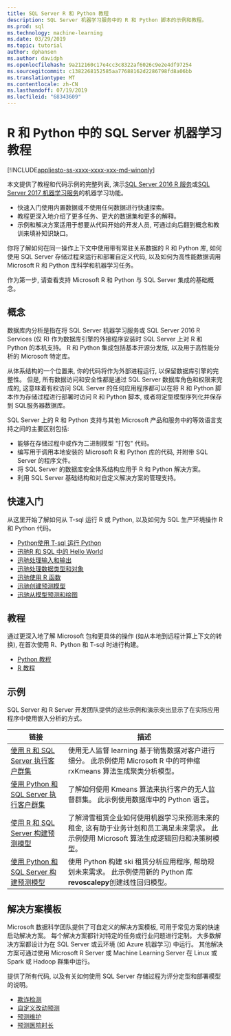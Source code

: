 ```yaml
---
title: SQL Server R 和 Python 教程
description: SQL Server 机器学习服务中的 R 和 Python 脚本的示例和教程。
ms.prod: sql
ms.technology: machine-learning
ms.date: 03/29/2019
ms.topic: tutorial
author: dphansen
ms.author: davidph
ms.openlocfilehash: 9a212160c17e4cc3c8322af6026c9e2e4df97254
ms.sourcegitcommit: c1382268152585aa77688162d2286798fd8a06bb
ms.translationtype: MT
ms.contentlocale: zh-CN
ms.lasthandoff: 07/19/2019
ms.locfileid: "68343609"
---
```

# <a name="sql-server-machine-learning-tutorials-in-r-and-python"></a>R 和 Python 中的 SQL Server 机器学习教程
[!INCLUDE[appliesto-ss-xxxx-xxxx-xxx-md-winonly](../../includes/appliesto-ss-xxxx-xxxx-xxx-md-winonly.md)]

本文提供了教程和代码示例的完整列表, 演示[SQL Server 2016 R 服务](../install/sql-r-services-windows-install.md)或[SQL Server 2017 机器学习服务](../install/sql-machine-learning-services-windows-install.md)的机器学习功能。 

+ 快速入门使用内置数据或不使用任何数据进行快速探索。
+ 教程更深入地介绍了更多任务、更大的数据集和更多的解释。
+ 示例和解决方案适用于想要从代码开始的开发人员, 可通过向后翻到概念和教训来填补知识缺口。

你将了解如何在同一操作上下文中使用带有常驻关系数据的 R 和 Python 库, 如何使用 SQL Server 存储过程来运行和部署自定义代码, 以及如何为高性能数据调用 Microsoft R 和 Python 库科学和机器学习任务。

作为第一步, 请查看支持 Microsoft R 和 Python 与 SQL Server 集成的基础概念。

## <a name="concepts"></a>概念

数据库内分析是指在将 SQL Server 机器学习服务或 SQL Server 2016 R Services (仅 R) 作为数据库引擎的外接程序安装时 SQL Server 上对 R 和 Python 的本机支持。 R 和 Python 集成包括基本开源分发版, 以及用于高性能分析的 Microsoft 特定库。

从体系结构的一个位置来, 你的代码将作为外部进程运行, 以保留数据库引擎的完整性。 但是, 所有数据访问和安全性都是通过 SQL Server 数据库角色和权限来完成的, 这意味着有权访问 SQL Server 的任何应用程序都可以在将 R 和 Python 脚本作为存储过程进行部署时访问 R 和 Python 脚本, 或者将定型模型序列化并保存到 SQL服务器数据库。

SQL Server 上的 R 和 Python 支持与其他 Microsoft 产品和服务中的等效语言支持之间的主要区别包括:

+ 能够在存储过程中或作为二进制模型 "打包" 代码。
+ 编写用于调用本地安装的 Microsoft R 和 Python 库的代码, 并附带 SQL Server 的程序文件。
+ 将 SQL Server 的数据库安全体系结构应用于 R 和 Python 解决方案。
+ 利用 SQL Server 基础结构和对自定义解决方案的管理支持。

## <a name="quickstarts"></a>快速入门

从这里开始了解如何从 T-sql 运行 R 或 Python, 以及如何为 SQL 生产环境操作 R 和 Python 代码。

+ [Python使用 T-sql 运行 Python](run-python-using-t-sql.md)
+ [迅驰R 和 SQL 中的 Hello World](rtsql-using-r-code-in-transact-sql-quickstart.md)
+ [迅驰处理输入和输出](rtsql-working-with-inputs-and-outputs.md)
+ [迅驰处理数据类型和对象](rtsql-r-and-sql-data-types-and-data-objects.md)
+ [迅驰使用 R 函数](rtsql-using-r-functions-with-sql-server-data.md)
+ [迅驰创建预测模型](rtsql-create-a-predictive-model-r.md)
+ [迅驰从模型预测和绘图](rtsql-predict-and-plot-from-model.md)

## <a name="tutorials"></a>教程

通过更深入地了解 Microsoft 包和更具体的操作 (如从本地到远程计算上下文的转换), 在首次使用 R、Python 和 T-sql 时进行构建。

+ [Python 教程](sql-server-python-tutorials.md)
+ [R 教程](sql-server-r-tutorials.md)

<a name ="bkmk_samples"></a>

## <a name="samples"></a>示例

SQL Server 和 R Server 开发团队提供的这些示例和演示突出显示了在实际应用程序中使用嵌入分析的方式。

| 链接 | 描述 | 
|------|-------------|
| [使用 R 和 SQL Server 执行客户群集](https://microsoft.github.io/sql-ml-tutorials/R/customerclustering/) | 使用无人监督 learning 基于销售数据对客户进行细分。 此示例使用 Microsoft R 中的可伸缩 rxKmeans 算法生成聚类分析模型。 |
| [使用 Python 和 SQL Server 执行客户群集](https://microsoft.github.io/sql-ml-tutorials/python/customerclustering/) | 了解如何使用 Kmeans 算法来执行客户的无人监督群集。 此示例使用数据库中的 Python 语言。| SQL Server 2017 |
| [使用 R 和 SQL Server 构建预测模型](https://microsoft.github.io/sql-ml-tutorials/R/rentalprediction) | 了解滑雪租赁企业如何使用机器学习来预测未来的租金, 这有助于业务计划和员工满足未来需求。 此示例使用 Microsoft 算法生成逻辑回归和决策树模型。 | 
| [使用 Python 和 SQL Server 构建预测模型](https://microsoft.github.io/sql-ml-tutorials/python/rentalprediction/) | 使用 Python 构建 ski 租赁分析应用程序, 帮助规划未来需求。 此示例使用新的 Python 库**revoscalepy**创建线性回归模型。 | 

<a name="bkmk_solutions"></a>

## <a name="solution-templates"></a>解决方案模板

Microsoft 数据科学团队提供了可自定义的解决方案模板, 可用于常见方案的快速启动解决方案。 每个解决方案都针对特定的任务或行业问题进行定制。 大多数解决方案都设计为在 SQL Server 或云环境 (如 Azure 机器学习) 中运行。 其他解决方案可通过使用 Microsoft R Server 或 Machine Learning Server 在 Linux 或 Spark 或 Hadoop 群集中运行。

提供了所有代码, 以及有关如何使用 SQL Server 存储过程为评分定型和部署模型的说明。

+ [欺诈检测](https://gallery.cortanaanalytics.com/Tutorial/Online-Fraud-Detection-Template-with-SQL-Server-R-Services-1)
+ [自定义改动预测](https://gallery.cortanaanalytics.com/Tutorial/Customer-Churn-Prediction-Template-with-SQL-Server-R-Services-1)
+ [预测维护](https://gallery.cortanaanalytics.com/Tutorial/Predictive-Maintenance-Template-with-SQL-Server-R-Services-1)
+ [预测医院时长](https://gallery.cortanaintelligence.com/Solution/Predicting-Length-of-Stay-in-Hospitals-1)

